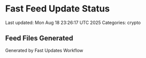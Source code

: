 # Fast Feed Update Status
Last updated: Mon Aug 18 23:26:17 UTC 2025
Categories: crypto

## Feed Files Generated

Generated by Fast Updates Workflow
